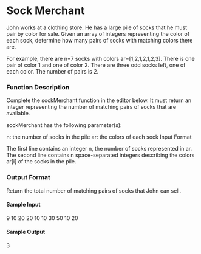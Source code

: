 # Sock Merchant
John works at a clothing store. He has a large pile of socks that he must pair by color for sale. Given an array of integers representing the color of each sock, determine how many pairs of socks with matching colors there are.

For example, there are n=7 socks with colors ar=[1,2,1,2,1,2,3]. There is one pair of color 1 and one of color 2. There are three odd socks left, one of each color. The number of pairs is 2.

### Function Description

Complete the sockMerchant function in the editor below. It must return an integer representing the number of matching pairs of socks that are available.

sockMerchant has the following parameter(s):

n: the number of socks in the pile
ar: the colors of each sock
Input Format

The first line contains an integer n, the number of socks represented in ar. 
The second line contains n space-separated integers describing the colors ar[i] of the socks in the pile.

### Output Format

Return the total number of matching pairs of socks that John can sell.

#### Sample Input
9
10 20 20 10 10 30 50 10 20

#### Sample Output
3
